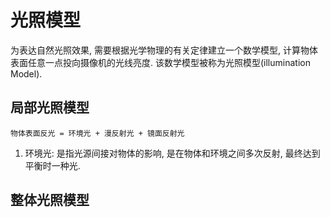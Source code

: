 # 光照模型

为表达自然光照效果, 需要根据光学物理的有关定律建立一个数学模型, 计算物体表面任意一点投向摄像机的光线亮度. 该数学模型被称为光照模型(illumination Model).

## 局部光照模型
```
物体表面反光 = 环境光 + 漫反射光 + 镜面反射光
```
1. 环境光: 是指光源间接对物体的影响, 是在物体和环境之间多次反射, 最终达到平衡时一种光.

## 整体光照模型
